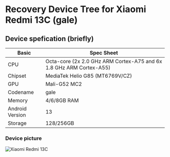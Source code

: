 # Recovery Device Tree for Xiaomi Redmi 13C (gale)
## Device spefication (briefly)
|Basic               |Spec Sheet                                                    |
|--                  |--                                                            |
|CPU                 |Octa-core (2x 2.0 GHz ARM Cortex-A75 and 6x 1.8 GHz ARM Cortex-A55)                         |
|Chipset             |MediaTek Helio G85 (MT6769V/CZ)                                            |
|GPU                 |Mali-G52 MC2                                            |
|Codename            |gale
|Memory              |4/6/8GB RAM                                                     |
|Android Version     |13                                                         |
|Storage             |128/256GB                        |

### Device picture
![Xiaomi Redmi 13C](https://fdn2.gsmarena.com/vv/pics/xiaomi/xiaomi-redmi-13c-2.jpg)

